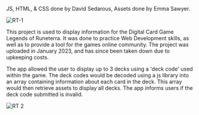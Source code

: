 JS, HTML, & CSS done by David Sedarous,
Assets done by Emma Sawyer.


![RT-1](https://github.com/SekuOnline/Rune-Tactics/assets/93288807/09a9db7d-3b17-4b59-804f-f0f1bfe41299)

This project is used to display information for the Digital Card Game Legends of Runeterra.
It was done to practice Web Development skills, as well as to provide a tool for the games online community.
The project was uploaded in January 2023, and has since been taken down due to upkeeping costs.

The app allowed the user to display up to 3 decks using a 'deck code' used within the game.
The deck codes would be decoded using a js library into an array containing information about each card in the deck.
This array would then retrieve assets to display all decks.
The app informs users if the deck code submitted is invalid.

![RT 2](https://github.com/SekuOnline/Rune-Tactics/assets/93288807/693454d9-6fd3-424f-8f73-9da35418f416)
